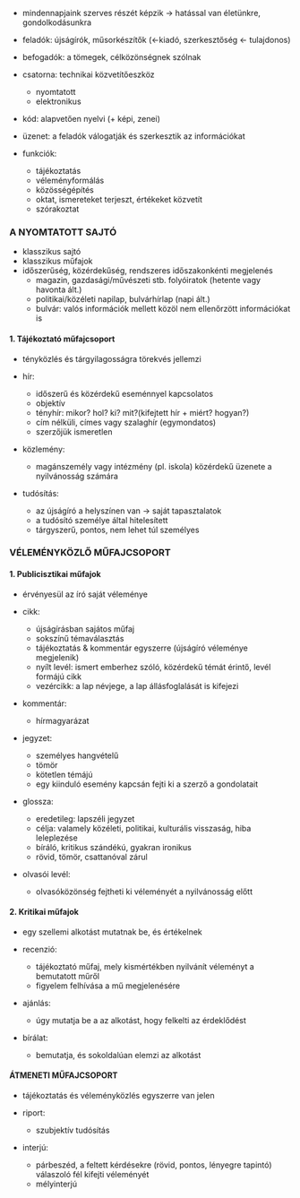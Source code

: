 - mindennapjaink szerves részét képzik → hatással van életünkre, gondolkodásunkra

- feladók: újságírók, műsorkészítők (←kiadó, szerkesztőség ← tulajdonos)
- befogadók: a tömegek, célközönségnek szólnak
- csatorna: technikai közvetítőeszköz
	- nyomtatott
	- elektronikus

- kód: alapvetően nyelvi (+ képi, zenei)
- üzenet: a feladók válogatják és szerkesztik az információkat

- funkciók:
	- tájékoztatás
	- véleményformálás
	- közösségépítés
	- oktat, ismereteket terjeszt, értékeket közvetít
	- szórakoztat

### A NYOMTATOTT SAJTÓ

- klasszikus sajtó
- klasszikus műfajok
- időszerűség, közérdekűség, rendszeres időszakonkénti megjelenés
	- magazin, gazdasági/művészeti stb. folyóiratok (hetente vagy havonta ált.)
	- politikai/közéleti napilap, bulvárhírlap (napi ált.)
	- bulvár: valós információk mellett közöl nem ellenőrzött információkat is

#### 1. Tájékoztató műfajcsoport
- tényközlés és tárgyilagosságra törekvés jellemzi
- hír:
	- időszerű és közérdekű eseménnyel kapcsolatos
	- objektív
	- tényhír: mikor? hol? ki? mit?(kifejtett hír + miért? hogyan?)
	- cím nélküli, címes vagy szalaghír (egymondatos)
	- szerzőjük ismeretlen

- közlemény:
	- magánszemély vagy intézmény (pl. iskola) közérdekű üzenete a nyilvánosság számára

- tudósítás:
	- az újságíró a helyszínen van → saját tapasztalatok
	- a tudósító személye által hitelesített
	- tárgyszerű, pontos, nem lehet túl személyes

  

### VÉLEMÉNYKÖZLŐ MŰFAJCSOPORT

#### 1. Publicisztikai műfajok

- érvényesül az író saját véleménye
- cikk:
	- újságírásban sajátos műfaj
	- sokszínű témaválasztás
	- tájékoztatás & kommentár egyszerre (újságíró véleménye megjelenik)
	- nyílt levél: ismert emberhez szóló, közérdekű témát érintő, levél formájú cikk
	- vezércikk: a lap névjege, a lap állásfoglalását is kifejezi

- kommentár:
	- hírmagyarázat

- jegyzet:
	- személyes hangvételű
	- tömör
	- kötetlen témájú
	- egy kiinduló esemény kapcsán fejti ki a szerző a gondolatait

- glossza:
	- eredetileg: lapszéli jegyzet
	- célja: valamely közéleti, politikai, kulturális visszaság, hiba leleplezése
	- bíráló, kritikus szándékú, gyakran ironikus
	- rövid, tömör, csattanóval zárul

- olvasói levél:
	- olvasóközönség fejtheti ki véleményét a nyilvánosság előtt

#### 2. Kritikai műfajok

- egy szellemi alkotást mutatnak be, és értékelnek
- recenzió:
	- tájékoztató műfaj, mely kismértékben nyilvánít véleményt a bemutatott műről
	- figyelem felhívása a mű megjelenésére

- ajánlás:
	- úgy mutatja be a az alkotást, hogy felkelti az érdeklődést

- bírálat:
	- bemutatja, és sokoldalúan elemzi az alkotást

#### ÁTMENETI MŰFAJCSOPORT

- tájékoztatás és véleményközlés egyszerre van jelen
- riport:
	- szubjektív tudósítás

- interjú: 
	- párbeszéd, a feltett kérdésekre (rövid, pontos, lényegre tapintó) válaszoló fél kifejti véleményét
	- mélyinterjú